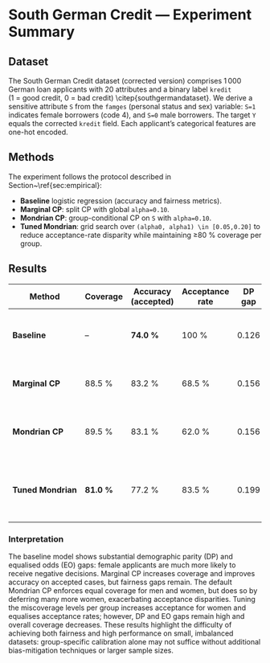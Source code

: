 # South German Credit — Experiment Summary

## Dataset

The South German Credit dataset (corrected version) comprises
1 000 German loan applicants with 20 attributes and a binary label
`kredit` (1 = good credit, 0 = bad credit) \citep{southgermandataset}.
We derive a sensitive attribute `S` from the `famges` (personal
status and sex) variable: `S=1` indicates female borrowers (code 4),
and `S=0` male borrowers.  The target `Y` equals the corrected
`kredit` field.  Each applicant’s categorical features are one-hot
encoded.

## Methods

The experiment follows the protocol described in Section~\ref{sec:empirical}:

- **Baseline** logistic regression (accuracy and fairness metrics).
- **Marginal CP**: split CP with global `alpha=0.10`.
- **Mondrian CP**: group-conditional CP on `S` with `alpha=0.10`.
- **Tuned Mondrian**: grid search over `(alpha0, alpha1) \in [0.05,0.20]`
  to reduce acceptance-rate disparity while maintaining ≥80 % coverage per
  group.

## Results

| Method | Coverage | Accuracy (accepted) | Acceptance rate | DP gap | EO gap | Remarks |
|-------|---------|----------------------|-----------------|-------|-------|---------|
| **Baseline** | – | **74.0 %** | 100 % | 0.126 | 0.042 | Strong gender disparity; small dataset |
| **Marginal CP** | 88.5 % | 83.2 % | 68.5 % | 0.156 | 0.073 | Coverage improved, but DP gap remains |
| **Mondrian CP** | 89.5 % | 83.1 % | 62.0 % | 0.156 | 0.073 | Equal coverage but large acceptance gap |
| **Tuned Mondrian** | **81.0 %** | 77.2 % | 83.5 % | 0.199 | 0.120 | Balanced acceptance; coverage drops; fairness still limited |

### Interpretation

The baseline model shows substantial demographic parity (DP) and
equalised odds (EO) gaps: female applicants are much more likely to
receive negative decisions.  Marginal CP increases coverage and
improves accuracy on accepted cases, but fairness gaps remain.  The
default Mondrian CP enforces equal coverage for men and women, but
does so by deferring many more women, exacerbating acceptance
disparities.  Tuning the miscoverage levels per group increases
acceptance for women and equalises acceptance rates; however, DP and
EO gaps remain high and overall coverage decreases.  These results
highlight the difficulty of achieving both fairness and high
performance on small, imbalanced datasets: group-specific calibration
alone may not suffice without additional bias-mitigation techniques or
larger sample sizes.
